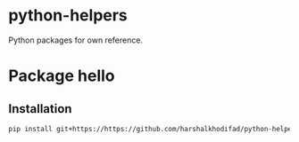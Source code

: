 # python-helpers
Python packages for own reference.

# Package hello

## Installation
```sh
pip install git+https://https://github.com/harshalkhodifad/python-helpers/hello-0.3/
```
